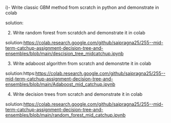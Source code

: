 

 

i)- Write classic GBM method from scratch in python and demonstrate in colab

solution:


 

2) Write random forest from scratdch and demonstrate it in colab

solution:https://colab.research.google.com/github/saipragna25/255--mid-term-catchup-assignment-decision-tree-and-ensembles/blob/main/descision_tree_midcatchup.ipynb

 

3) Write adaboost algorithm from scratch and demonstrte it in colab

solution:https:https://colab.research.google.com/github/saipragna25/255--mid-term-catchup-assignment-decision-tree-and-ensembles/blob/main/Adaboost_mid_catchup.ipynb



4) Write decision trees from scratch and demonstrate it in colab

solution:https://colab.research.google.com/github/saipragna25/255--mid-term-catchup-assignment-decision-tree-and-ensembles/blob/main/random_forest_mid_catchup.ipynb

 



 

